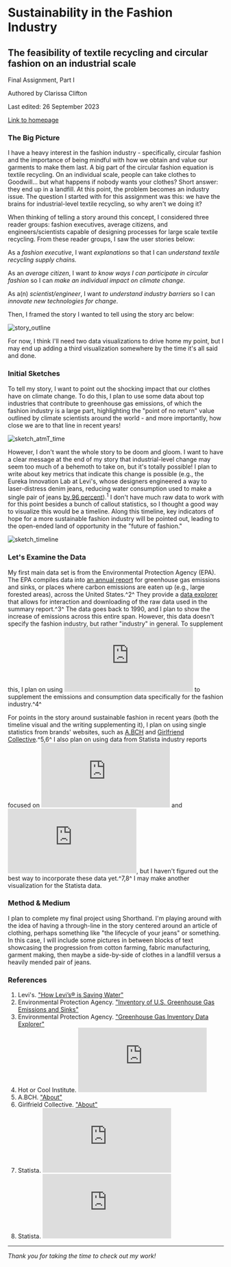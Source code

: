 # Sustainability in the Fashion Industry
## The feasibility of textile recycling and circular fashion on an industrial scale
Final Assignment, Part I

Authored by Clarissa Clifton

Last edited: 26 September 2023

[Link to homepage](https://cjclifto.github.io/tswd_portfolio/)

### The Big Picture
I have a heavy interest in the fashion industry - specifically, circular fashion and the importance of being mindful with how we obtain and value our garments to make them last. A big part of the circular fashion equation is textile recycling. On an individual scale, people can take clothes to Goodwill... but what happens if nobody wants your clothes? Short answer: they end up in a landfill. At this point, the problem becomes an industry issue. The question I started with for this assignment was this: we have the brains for industrial-level textile recycling, so why aren't we doing it?

When thinking of telling a story around this concept, I considered three reader groups: fashion executives, average citizens, and engineers/scientists capable of designing processes for large scale textile recycling. From these reader groups, I saw the user stories below:

As a _fashion executive_, I want _explanations_ so that I can _understand textile recycling supply chains._ 

As an _average citizen_, I want _to know ways I can participate in circular fashion_ so I can _make an individual impact on climate change_. 

As a(n) _scientist/engineer_, I want _to understand industry barriers_ so I can _innovate new technologies for change_. 

Then, I framed the story I wanted to tell using the story arc below: 

![story_outline](https://github.com/cjclifto/tswd_portfolio/assets/140766598/9ff38c0c-31b4-4807-bf11-03d36b92d2c3)

For now, I think I'll need two data visualizations to drive home my point, but I may end up adding a third visualization somewhere by the time it's all said and done. 

### Initial Sketches
To tell my story, I want to point out the shocking impact that our clothes have on climate change. To do this, I plan to use some data about top industries that contribute to greenhouse gas emissions, of which the fashion industry is a large part, highlighting the "point of no return" value outlined by climate scientists around the world - and more importantly, how close we are to that line in recent years! 

![sketch_atmT_time](https://github.com/cjclifto/tswd_portfolio/assets/140766598/a6039aa6-21e5-458d-b80a-05749bf168b9)

However, I don't want the whole story to be doom and gloom. I want to have a clear message at the end of my story that industrial-level change may seem too much of a behemoth to take on, but it's totally possible! I plan to write about key metrics that indicate this change is possible (e.g., the Eureka Innovation Lab at Levi's, whose designers engineered a way to laser-distress denim jeans, reducing water consumption used to make a single pair of jeans [by 96 percent](https://www.levistrauss.com/2019/03/25/world-water-day-2019-saving-h2o/)).<sup>1</sup> I don't have much raw data to work with for this point besides a bunch of callout statistics, so I thought a good way to visualize this would be a timeline. Along this timeline, key indicators of hope for a more sustainable fashion industry will be pointed out, leading to the open-ended land of opportunity in the "future of fashion."

![sketch_timeline](https://github.com/cjclifto/tswd_portfolio/assets/140766598/aa4c825f-c991-475d-a4d1-55dad2373bce)

### Let's Examine the Data
My first main data set is from the Environmental Protection Agency (EPA). The EPA compiles data into [an annual report](https://www.epa.gov/ghgemissions/inventory-us-greenhouse-gas-emissions-and-sinks) for greenhouse gas emissions and sinks, or places where carbon emissions are eaten up (e.g., large forested areas), across the United States.^2^ They provide a [data explorer](https://cfpub.epa.gov/ghgdata/inventoryexplorer/#industry/entiresector/allgas/category/all) that allows for interaction and downloading of the raw data used in the summary report.^3^ The data goes back to 1990, and I plan to show the increase of emissions across this entire span. However, this data doesn't specify the fashion industry, but rather "industry" in general. To supplement this, I plan on using ![this climate impact report from the Hot or Cool Institute](https://cjclifto.github.io/tswd_portfolio/Hot_or_Cool_1_5_fashion_report_.pdf) to supplement the emissions and consumption data specifically for the fashion industry.^4^ 

For points in the story around sustainable fashion in recent years (both the timeline visual and the writing supplementing it), I plan on using single statistics from brands' websites, such as [A.BCH](https://abch.world/pages/about-abch) and [Girlfriend Collective](https://girlfriend.com/pages/about-girlfriend).^5,6^ I also plan on using data from Statista industry reports focused on ![Fast Fashion in Europe](https://cjclifto.github.io/tswd_portfolio/fastfashioneurope.pdf) and ![Sustainable Fashion Worldwide](https://cjclifto.github.io/tswd_portfolio/sustainablefashionworldwide.pdf), but I haven't figured out the best way to incorporate these data yet.^7,8^ I may make another visualization for the Statista data. 

### Method & Medium
I plan to complete my final project using Shorthand. I'm playing around with the idea of having a through-line in the story centered around an article of clothing, perhaps something like "the lifecycle of your jeans" or something. In this case, I will include some pictures in between blocks of text showcasing the progression from cotton farming, fabric manufacturing, garment making, then maybe a side-by-side of clothes in a landfill versus a heavily mended pair of jeans. 

### References
1. Levi's. ["How Levi’s® is Saving Water"](https://www.levistrauss.com/2019/03/25/world-water-day-2019-saving-h2o/)
2. Environmental Protection Agency. ["Inventory of U.S. Greenhouse Gas Emissions and Sinks"](https://www.epa.gov/ghgemissions/inventory-us-greenhouse-gas-emissions-and-sinks)
3. Environmental Protection Agency. ["Greenhouse Gas Inventory Data Explorer"](https://cfpub.epa.gov/ghgdata/inventoryexplorer/#industry/entiresector/allgas/category/all)
4. Hot or Cool Institute. !["Unfit, Unfair, Unfashionable."](https://cjclifto.github.io/tswd_portfolio/Hot_or_Cool_1_5_fashion_report_.pdf)
5. A.BCH. ["About"](https://abch.world/pages/about-abch)
6. Girlfrield Collective. ["About"](https://girlfriend.com/pages/about-girlfriend)
7. Statista. !["Fast Fashion in Europe"](https://cjclifto.github.io/tswd_portfolio/fastfashioneurope.pdf)
8. Statista. !["Sustainable Fashion Worldwide"](https://cjclifto.github.io/tswd_portfolio/sustainablefashionworldwide.pdf)

---
_Thank you for taking the time to check out my work!_
